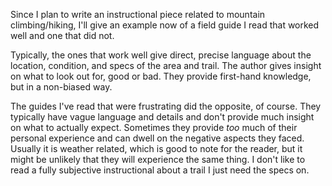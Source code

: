 Since I plan to write an instructional piece related to mountain climbing/hiking, I'll give an example now of a field guide I read that worked well and one that did not.

Typically, the ones that work well give direct, precise language about the location, condition, and specs of the area and trail. The author gives insight on what to look out for, good or bad. They provide first-hand knowledge, but in a non-biased way. 

The guides I've read that were frustrating did the opposite, of course. They typically have vague language and details and don't provide much insight on what to actually expect. Sometimes they provide *too* much of their personal experience and can dwell on the negative aspects they faced. Usually it is weather related, which is good to note for the reader, but it might be unlikely that they will experience the same thing. I don't like to read a fully subjective instructional about a trail I just need the specs on.  
